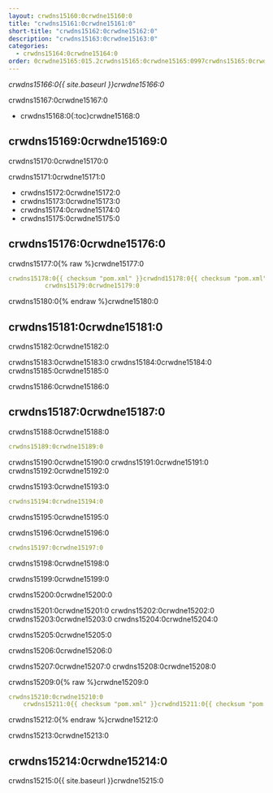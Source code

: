 ```yaml
---
layout: crwdns15160:0crwdne15160:0
title: "crwdns15161:0crwdne15161:0"
short-title: "crwdns15162:0crwdne15162:0"
description: "crwdns15163:0crwdne15163:0"
categories:
  - crwdns15164:0crwdne15164:0
order: 0crwdne15165:015.2crwdns15165:0crwdne15165:0997crwdns15165:0crwdne15165:000crwdns15165:0crwdne15165:0
---
```

*crwdns15166:0{{ site.baseurl }}crwdne15166:0*

crwdns15167:0crwdne15167:0

* crwdns15168:0{:toc}crwdne15168:0

## crwdns15169:0crwdne15169:0

crwdns15170:0crwdne15170:0

crwdns15171:0crwdne15171:0

* crwdns15172:0crwdne15172:0
* crwdns15173:0crwdne15173:0 
* crwdns15174:0crwdne15174:0 
* crwdns15175:0crwdne15175:0

## crwdns15176:0crwdne15176:0

crwdns15177:0{% raw %}crwdne15177:0

```yaml
crwdns15178:0{{ checksum "pom.xml" }}crwdnd15178:0{{ checksum "pom.xml" }}crwdne15178:0 
          crwdns15179:0crwdne15179:0    
```

crwdns15180:0{% endraw %}crwdne15180:0

## crwdns15181:0crwdne15181:0

crwdns15182:0crwdne15182:0

crwdns15183:0crwdne15183:0 crwdns15184:0crwdne15184:0 crwdns15185:0crwdne15185:0

crwdns15186:0crwdne15186:0

## crwdns15187:0crwdne15187:0

crwdns15188:0crwdne15188:0

```yaml
crwdns15189:0crwdne15189:0
```

crwdns15190:0crwdne15190:0 crwdns15191:0crwdne15191:0 crwdns15192:0crwdne15192:0

crwdns15193:0crwdne15193:0

```yaml
crwdns15194:0crwdne15194:0
```

crwdns15195:0crwdne15195:0

crwdns15196:0crwdne15196:0

```yaml
crwdns15197:0crwdne15197:0
```

crwdns15198:0crwdne15198:0

crwdns15199:0crwdne15199:0

crwdns15200:0crwdne15200:0

crwdns15201:0crwdne15201:0 crwdns15202:0crwdne15202:0 crwdns15203:0crwdne15203:0 crwdns15204:0crwdne15204:0

crwdns15205:0crwdne15205:0

crwdns15206:0crwdne15206:0

crwdns15207:0crwdne15207:0 crwdns15208:0crwdne15208:0

crwdns15209:0{% raw %}crwdne15209:0

```yaml
crwdns15210:0crwdne15210:0
    crwdns15211:0{{ checksum "pom.xml" }}crwdnd15211:0{{ checksum "pom.xml" }}crwdne15211:0
```

crwdns15212:0{% endraw %}crwdne15212:0

crwdns15213:0crwdne15213:0

## crwdns15214:0crwdne15214:0

crwdns15215:0{{ site.baseurl }}crwdne15215:0
